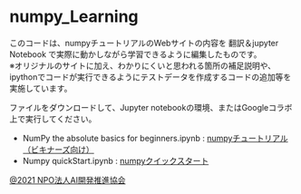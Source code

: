 # numpy_Learning
このコードは、numpyチュートリアルのWebサイトの内容を 翻訳＆jupyter Notebook で実際に動かしながら学習できるように編集したものです。  
※オリジナルのサイトに加え、わかりにくいと思われる箇所の補足説明や、ipythonでコードが実行できるようにテストデータを作成するコードの追加等を実施しています。  
  
ファイルをダウンロードして、Jupyter notebookの環境、またはGoogleコラボ上で実行してください。  
+ NumPy the absolute basics for beginners.ipynb : [numpyチュートリアル（ビキナーズ向け）](https://numpy.org/doc/stable/user/absolute_beginners.html)
+ Numpy quickStart.ipynb : [numpyクイックスタート](https://numpy.org/doc/stable/user/quickstart.htm)

[@2021 NPO法人AI開発推進協会](https://sites.google.com/deepaelurus.com/aboutus/)
